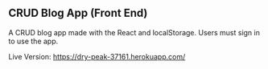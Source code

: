 ## CRUD Blog App (Front End)

A CRUD blog app made with the React and localStorage.
Users must sign in to use the app.

Live Version:
https://dry-peak-37161.herokuapp.com/
